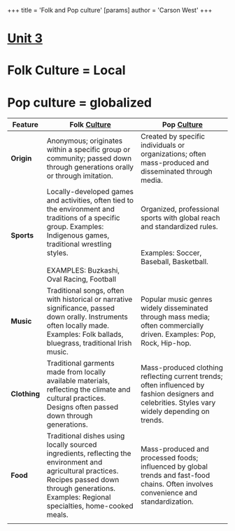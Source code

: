 +++
 title = 'Folk and Pop culture'
[params]
	author = 'Carson West'
+++
# [Unit 3](./../unit-3/)
# Folk Culture = Local
# Pop culture = globalized

| Feature      | Folk [Culture](./../culture/)                                                                                                                                                                                                        | Pop [Culture](./../culture/)                                                                                                                                  |
| ------------ | ----------------------------------------------------------------------------------------------------------------------------------------------------------------------------------------------------------------------- | ------------------------------------------------------------------------------------------------------------------------------------------------ |
| **Origin**   | Anonymous; originates within a specific group or community; passed down through generations orally or through imitation.                                                                                                | Created by specific individuals or organizations; often mass-produced and disseminated through media.                                            |
| **Sports**   | Locally-developed games and activities, often tied to the environment and traditions of a specific group.  Examples:  Indigenous games, traditional wrestling styles. <br><br>EXAMPLES: Buzkashi, Oval Racing, Football | Organized, professional sports with global reach and standardized rules. <br><br><br>Examples:  Soccer, Baseball, Basketball.                    |
| **Music**    | Traditional songs, often with historical or narrative significance, passed down orally. Instruments often locally made. Examples:  Folk ballads, bluegrass, traditional Irish music.                                    | Popular music genres widely disseminated through mass media; often commercially driven. Examples:  Pop, Rock, Hip-hop.                           |
| **Clothing** | Traditional garments made from locally available materials, reflecting the climate and cultural practices. Designs often passed down through generations.                                                               | Mass-produced clothing reflecting current trends; often influenced by fashion designers and celebrities. Styles vary widely depending on trends. |
| **Food**     | Traditional dishes using locally sourced ingredients, reflecting the environment and agricultural practices. Recipes passed down through generations. Examples:  Regional specialties, home-cooked meals.               | Mass-produced and processed foods; influenced by global trends and fast-food chains.  Often involves convenience and standardization.            |
|              |                                                                                                                                                                                                                         |                                                                                                                                                  |
